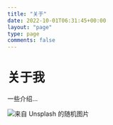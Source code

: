 ```yaml
---
title: "关于"
date: 2022-10-01T06:31:45+00:00
layout: "page"
type: page
comments: false
---
```


# 关于我

一些介绍...

![来自 Unsplash 的随机图片](https://source.unsplash.com/random/1000x500)